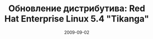 ---
layout: post
title: "Обновление дистрибутива: Red Hat Enterprise Linux 5.4 \"Tikanga\""
date: 2009-09-02   
---